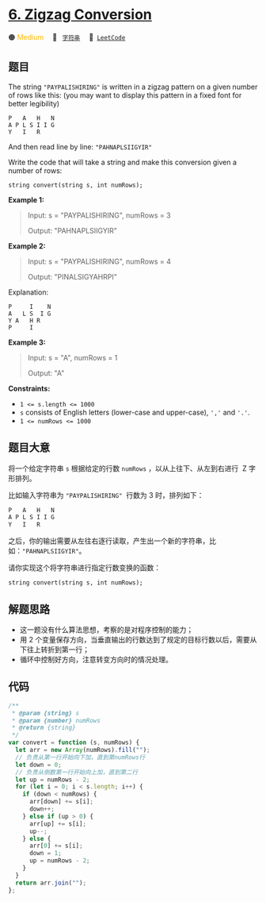 # [6. Zigzag Conversion](https://leetcode.com/problems/zigzag-conversion/)

🟠 <font color=#ffb800>Medium</font>&emsp; 🔖&ensp; [`字符串`](/leetcode/outline/tag/string.md)&emsp; 🔗&ensp;[`LeetCode`](https://leetcode.com/problems/zigzag-conversion/)

## 题目

The string `"PAYPALISHIRING"` is written in a zigzag pattern on a given number
of rows like this: (you may want to display this pattern in a fixed font for
better legibility)

    P   A   H   N
    A P L S I I G
    Y   I   R

And then read line by line: `"PAHNAPLSIIGYIR"`

Write the code that will take a string and make this conversion given a number of rows:

```
string convert(string s, int numRows);
```

**Example 1:**

> Input: s = "PAYPALISHIRING", numRows = 3
>
> Output: "PAHNAPLSIIGYIR"

**Example 2:**

> Input: s = "PAYPALISHIRING", numRows = 4
>
> Output: "PINALSIGYAHRPI"

Explanation:

    P     I    N
    A   L S  I G
    Y A   H R
    P     I

**Example 3:**

> Input: s = "A", numRows = 1
>
> Output: "A"

**Constraints:**

- `1 <= s.length <= 1000`
- `s` consists of English letters (lower-case and upper-case), `','` and `'.'`.
- `1 <= numRows <= 1000`

## 题目大意

将一个给定字符串 `s` 根据给定的行数 `numRows` ，以从上往下、从左到右进行  Z 字形排列。

比如输入字符串为 `"PAYPALISHIRING"`  行数为 3 时，排列如下：

```javascript
P   A   H   N
A P L S I I G
Y   I   R
```

之后，你的输出需要从左往右逐行读取，产生出一个新的字符串，比如：`"PAHNAPLSIIGYIR"`。

请你实现这个将字符串进行指定行数变换的函数：

`string convert(string s, int numRows);`

## 解题思路

- 这一题没有什么算法思想，考察的是对程序控制的能力；
- 用 2 个变量保存方向，当垂直输出的行数达到了规定的目标行数以后，需要从下往上转折到第一行；
- 循环中控制好方向，注意转变方向时的情况处理。

## 代码

```javascript
/**
 * @param {string} s
 * @param {number} numRows
 * @return {string}
 */
var convert = function (s, numRows) {
  let arr = new Array(numRows).fill("");
  // 负责从第一行开始向下加，直到第numRows行
  let down = 0;
  // 负责从倒数第一行开始向上加，直到第二行
  let up = numRows - 2;
  for (let i = 0; i < s.length; i++) {
    if (down < numRows) {
      arr[down] += s[i];
      down++;
    } else if (up > 0) {
      arr[up] += s[i];
      up--;
    } else {
      arr[0] += s[i];
      down = 1;
      up = numRows - 2;
    }
  }
  return arr.join("");
};
```
